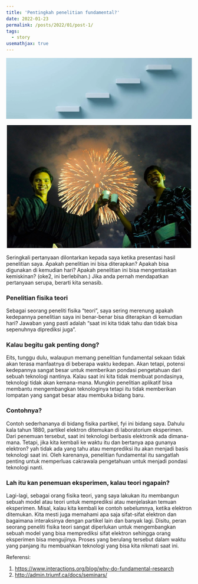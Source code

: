 ```yaml
---
title: 'Pentingkah penelitian fundamental?'
date: 2022-01-23
permalink: /posts/2022/01/post-1/
tags:
  - story
usemathjax: true
---
```


![Stairs](https://github.com/ajarifi/ajarifi.github.io/blob/be470fa55536fba4d3a0a64d84dcf415b23abff7/images/stair.png)
<center><img src="images/cover.jpg" alt="cover" width="500" height="333" ></center> 

Seringkali pertanyaan dilontarkan kepada saya ketika presentasi hasil penelitian saya.
Apakah penelitian ini bisa diterapkan? 
Apakah bisa digunakan di kemudian hari?
Apakah penelitian ini bisa mengentaskan kemiskinan? (oke2, ini berlebihan.)
Jika anda pernah mendapatkan pertanyaan serupa, berarti kita senasib. 

<h3> Penelitian fisika teori</h3>
Sebagai seorang peneliti fisika “teori”, saya sering merenung apakah kedepannya penelitian saya ini benar-benar bisa diterapkan di kemudian hari? Jawaban yang pasti adalah “saat ini kita tidak tahu dan tidak bisa sepenuhnya diprediksi juga”. 

<h3> Kalau begitu gak penting dong?</h3>
Eits, tunggu dulu, walaupun memang penelitian fundamental sekaan tidak akan terasa manfaatnya di beberapa waktu kedepan. Akan tetapi, potensi kedepannya sangat besar untuk memberikan pondasi pengetahuan dari sebuah teknologi nantinya. Kalau saat ini kita tidak membuat pondasinya, teknologi tidak akan kemana-mana. Mungkin penelitian aplikatif bisa membantu mengembangkan teknologinya tetapi itu tidak memberikan lompatan yang sangat besar atau membuka bidang baru.

<h3> Contohnya? </h3>
Contoh sederhananya di bidang fisika partikel, fyi ini bidang saya. Dahulu kala tahun 1880, partikel elektron ditemukan di laboratorium eksperimen. Dari penemuan tersebut, saat ini teknologi berbasis elektronik ada dimana-mana. Tetapi, jika kita kembali ke waktu itu dan bertanya apa gunanya elektron? yah tidak ada yang tahu atau memprediksi itu akan menjadi basis teknologi saat ini. Oleh karenanya, penelitian fundamental itu sangatlah penting untuk memperluas cakrawala pengetahuan untuk menjadi pondasi teknologi nanti. 

<h3> Lah itu kan penemuan eksperimen, kalau teori ngapain?</h3>
Lagi-lagi, sebagai orang fisika teori, yang saya lakukan itu membangun sebuah model atau teori untuk memprediksi atau menjelaskan temuan eksperimen. Misal, kalau kita kembali ke contoh sebelumnya, ketika elektron ditemukan. Kita mesti juga memahami apa saja sifat-sifat elektron dan bagaimana interaksinya dengan partikel lain dan banyak lagi. Disitu, peran seorang peneliti fisika teori sangat diperlukan untuk mengembangkan sebuah model yang bisa memprediksi sifat elektron sehingga orang eksperimen bisa mengujinya. Proses yang berulang tersebut dalam waktu yang panjang itu membuahkan teknologi yang bisa kita nikmati saat ini. 



Referensi:
<ol>
  <li> <a href="https://www.interactions.org/blog/why-do-fundamental-research">https://www.interactions.org/blog/why-do-fundamental-research</a> </li>
  <li> <a href="http://admin.triumf.ca/docs/seminars/Sem3112515775-37021-1.Why%20Fundamental%20Research%20cc.pdf">http://admin.triumf.ca/docs/seminars/</a></li>
</ol>

